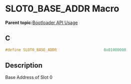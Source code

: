 # SLOT0\_BASE\_ADDR Macro

**Parent topic:**[Bootloader API Usage](GUID-9B3F465C-7297-4547-B7C6-3AAABEB7E261.md)

## C

```c
#define SLOT0_BASE_ADDR                     0x01000000

```

## Description

Base Address of Slot 0

